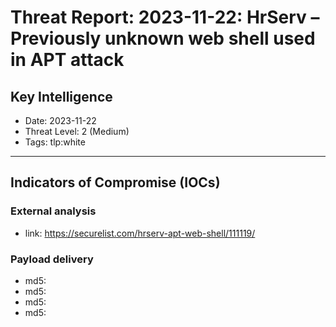 # Threat Report: 2023-11-22: HrServ – Previously unknown web shell used in APT attack


## Key Intelligence
* Date: 2023-11-22
* Threat Level: 2 (Medium)
* Tags: tlp:white

---

## Indicators of Compromise (IOCs)
### External analysis
* link: https://securelist.com/hrserv-apt-web-shell/111119/

### Payload delivery
* md5: <md5>
* md5: <md5>
* md5: <md5>
* md5: <md5>
